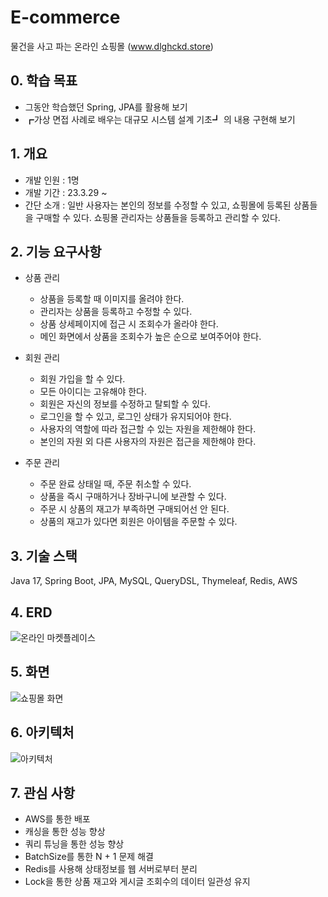 # E-commerce
물건을 사고 파는 온라인 쇼핑몰 (www.dlghckd.store)

## 0. 학습 목표
+ 그동안 학습했던 Spring, JPA를 활용해 보기
+ ┏가상 면접 사례로 배우는 대규모 시스템 설계 기초┛ 의 내용 구현해 보기

## 1. 개요
+ 개발 인원 : 1명
+ 개발 기간 : 23.3.29 ~
+ 간단 소개 : 일반 사용자는 본인의 정보를 수정할 수 있고, 쇼핑몰에 등록된 상품들을 구매할 수 있다. 쇼핑몰 관리자는 상품들을 등록하고 관리할 수 있다.

## 2. 기능 요구사항
+ 상품 관리
  + 상품을 등록할 때 이미지를 올려야 한다.
  + 관리자는 상품을 등록하고 수정할 수 있다.
  + 상품 상세페이지에 접근 시 조회수가 올라야 한다.
  + 메인 화면에서 상품을 조회수가 높은 순으로 보여주어야 한다.

+ 회원 관리
  + 회원 가입을 할 수 있다.
  + 모든 아이디는 고유해야 한다.
  + 회원은 자신의 정보를 수정하고 탈퇴할 수 있다.
  + 로그인을 할 수 있고, 로그인 상태가 유지되어야 한다.
  + 사용자의 역할에 따라 접근할 수 있는 자원을 제한해야 한다.
  + 본인의 자원 외 다른 사용자의 자원은 접근을 제한해야 한다.

+ 주문 관리
  + 주문 완료 상태일 때, 주문 취소할 수 있다.
  + 상품을 즉시 구매하거나 장바구니에 보관할 수 있다. 
  + 주문 시 상품의 재고가 부족하면 구매되어선 안 된다.
  + 상품의 재고가 있다면 회원은 아이템을 주문할 수 있다.
 
## 3. 기술 스택
Java 17, Spring Boot, JPA, MySQL, QueryDSL, Thymeleaf, Redis, AWS

## 4. ERD
![온라인 마켓플레이스](https://github.com/hossang/ecommerce/assets/60059710/b825a6f5-e5b6-4823-ae03-f830ebba7a5d)

## 5. 화면
![쇼핑몰  화면](https://github.com/hossang/ecommerce/assets/60059710/6c171eee-b407-472f-a382-503a579a97ae)

## 6. 아키텍처
![아키텍처](https://github.com/hossang/ecommerce/assets/60059710/670b4d0d-5ee8-439e-a766-97e9907010b7)

## 7. 관심 사항
+ AWS를 통한 배포
+ 캐싱을 통한 성능 향상
+ 쿼리 튜닝을 통한 성능 향상
+ BatchSize를 통한 N + 1 문제 해결
+ Redis를 사용해 상태정보를 웹 서버로부터 분리
+ Lock을 통한 상품 재고와 게시글 조회수의 데이터 일관성 유지


